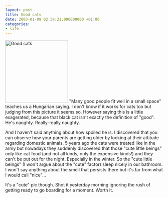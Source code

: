 ```yaml
---
layout: post
title: Good cats
date: 2003-01-09 02:39:21.000000000 +01:00
categories:
- life
---
```

<a href="https://content.rusiczki.net/blogpics/kittens_in_a_box.php" onclick="window.open('https://content.rusiczki.net/blogpics/kittens_in_a_box.php','popup','width=700,height=700,scrollbars=no,resizable=no,toolbar=no,directories=no,location=no,menubar=no,status=no,left=0,top=0'); return false"><img src="https://content.rusiczki.net/blogpics/kittens_in_a_box-thumb.jpg" width="200" height="200" border="0" alt="Good cats" class="postimage" /></a> "Many good people fit well in a small space" teaches us a Hungarian saying. I don't know if it works for cats too but judging from this picture it seems so. However saying this is a little exagerated, because that black cat isn't exactly the definition of "good". He's naughty. Really-really naughty.

And I haven't said anything about how spoiled he is. I discovered that you can observe how your parents are getting older by looking at their attitude regarding domestic animals. 5 years ago the cats were treated like in the army but nowadays they suddenly discovered that those "cute little beings" only like cat food (and not all kinds, only the expensive kinds!) and they can't be put out for the night. Especially in the winter. So the "cute little beings" (I won't argue about the "cute" factor) sleep nicely in our bathroom. I won't say anything about the smell that persists there but it's far from what I would call "nice"...

It's a "cute" pic though. Shot it yesterday morning ignoring the rush of getting ready to go boarding for a moment. Worth it.
